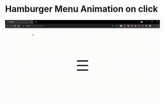 # Hamburger Menu Animation on click

![alt text](https://github.com/mohitrathod7/Hamburger-Menu/blob/main/Hamburger%20Menu%20Animation.gif?raw=true)

